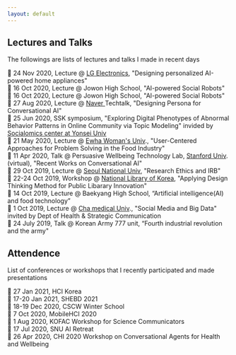 ```yaml
---
layout: default
---
```


## Lectures and Talks
The followings are lists of lectures and talks I made in recent days

📍 24 Nov 2020, Lecture @ <a href = "https://www.lge.co.kr/lgekor/main.do" target="_blank">LG Electronics</a>, "Designing personalized AI-powered home appliances"<br>
📍 16 Oct 2020, Lecture @ Jowon High School, "AI-powered Social Robots"<br>
📍 16 Oct 2020, Lecture @ Jowon High School, "AI-powered Social Robots"<br>
📍 27 Aug 2020, Lecture @ <a href = "https://www.naver.com/" target="_blank"> Naver </a> Techtalk, "Designing Persona for Conversational AI" <br>
📍 25 Jun 2020, SSK symposium, "Exploring Digital Phenotypes of Abnormal Behavior Patterns in Online Community via Topic Modeling" invided by <a href = "https://devcms.yonsei.ac.kr/socialomicsen/index.do" target="_blank">Socialomics center at Yonsei Univ</a><br>
📍 21 May 2020, Lecture @ <a href = "http://www.ewha.ac.kr/ewha/index.do" target="_blank">Ewha Woman's Univ</a>., "User-Centered Approaches for Problem Solving in the Food Industry"  <br>
📍 11 Apr 2020, Talk @ Persuasive Wellbeing Technology Lab, <a href = "https://www.stanford.edu/" target="_blank">Stanford Univ</a>. (virtual), "Recent Works on Conversational AI" <br>
📍 29 Oct 2019, Lecture @ <a href = "https://en.snu.ac.kr/index.html" target="_blank">Seoul National Univ</a>, "Research Ethics and IRB"<br>
📍 22-24 Oct 2019, Workshop @ <a href = "https://www.nl.go.kr/" target="_blank">National Library of Korea</a>, "Applying Design Thinking Method for Public Libarary Innovation" <br> 
📍 14 Oct 2019, Lecture @ Baekyang High School, “Artificial intelligence(AI) and food technology”<br>
📍 1 Oct 2019, Lecture @ <a href = "https://comm.cha.ac.kr/portfolio_page/2019%EB%85%84-%EC%84%9C%EC%9A%B8%EB%8C%80%ED%95%99%EA%B5%90-hci-%ED%99%A9%EC%9C%A0%EC%A7%84-%EC%97%B0%EA%B5%AC%EC%9B%90-%ED%8A%B9%EA%B0%95/" target="_blank">Cha medical Univ</a>., "Social Media and Big Data" invited by Dept of Health & Strategic Communication <br> 
📍 24 July 2019, Talk @ Korean Army 777 unit, “Fourth industrial revolution and the army"

## Attendence 
List of conferences or workshops that I recently participated and made presentations

📍 27 Jan 2021, HCI Korea <br>
📍 17-20 Jan 2021, SHEBD 2021  <br>
📍 18-19 Dec 2020, CSCW Winter School <br>
📍 7 Oct 2020, MobileHCI 2020<br>
📍 1 Aug 2020, KOFAC Workshop for Science Communicators <br>
📍 17 Jul 2020, SNU AI Retreat<br>
📍 26 Apr 2020, CHI 2020 Workshop on Conversational Agents for Health and Wellbeing<br>

